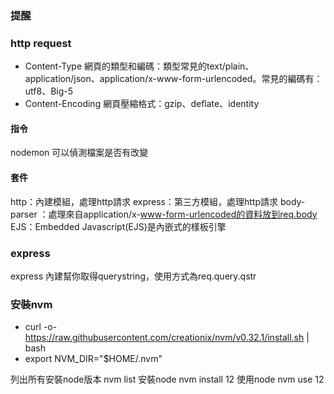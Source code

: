 ### 提醒

### http request
- Content-Type
網頁的類型和編碼：類型常見的text/plain、application/json、application/x-www-form-urlencoded。常見的編碼有：utf8、Big-5
- Content-Encoding
網頁壓縮格式：gzip、deflate、identity


#### 指令
nodemon 可以偵測檔案是否有改變

#### 套件
http：內建模組，處理http請求
express：第三方模組，處理http請求
body-parser ：處理來自application/x-www-form-urlencoded的資料放到req.body
EJS：Embedded Javascript(EJS)是內嵌式的樣板引擎

### express
express 內建幫你取得querystring，使用方式為req.query.qstr

### 安裝nvm
- curl -o- https://raw.githubusercontent.com/creationix/nvm/v0.32.1/install.sh | bash
- export NVM_DIR="$HOME/.nvm"

列出所有安裝node版本
nvm list
安裝node
nvm install 12
使用node
nvm use 12
